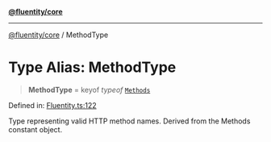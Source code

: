 [**@fluentity/core**](../README.md)

***

[@fluentity/core](../globals.md) / MethodType

# Type Alias: MethodType

> **MethodType** = keyof *typeof* [`Methods`](../variables/Methods.md)

Defined in: [Fluentity.ts:122](https://github.com/cedricpierre/fluentity-core/blob/2ccafd8d5a02651a7a61215667003025bf50857e/src/Fluentity.ts#L122)

Type representing valid HTTP method names.
Derived from the Methods constant object.
